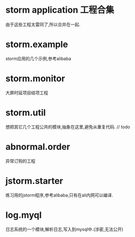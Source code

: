 storm application 工程合集
===
由于这些工程太雷同了,所以合并在一起.

# storm.example
storm应用的几个示例,参考alibaba

# storm.monitor
大屏时延项目结项工程

# storm.util
想把其它几个工程公共的模块,抽象在这里,避免从重复代码. // todo

# abnormal.order
异常订购的工程

# jstorm.starter
练习用的jstorm程序,参考alibaba,只有在ali内网可以编译.

# log.myql
日志系统的一个模块,解析日志,写入到mysql中.(涉密,无法公开)